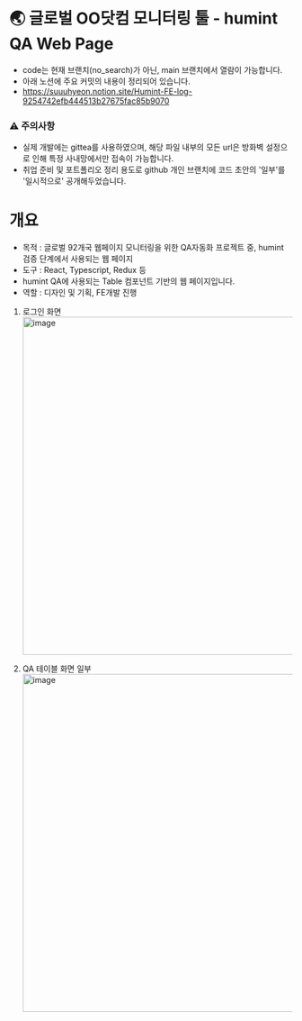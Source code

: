 # 🌏 글로벌 OO닷컴 모니터링 툴 - humint QA Web Page

- code는 현재 브랜치(no_search)가 아닌, main 브랜치에서 열람이 가능합니다.
- 아래 노션에 주요 커밋의 내용이 정리되어 있습니다.
- https://suuuhyeon.notion.site/Humint-FE-log-9254742efb444513b27675fac85b9070

### ⚠️ 주의사항

- 실제 개발에는 gittea를 사용하였으며, 해당 파일 내부의 모든 url은 방화벽 설정으로 인해 특정 사내망에서만 접속이 가능합니다.
- 취업 준비 및 포트폴리오 정리 용도로 github 개인 브랜치에 코드 초안의 '일부'를 '일시적으로' 공개해두었습니다.

# 개요

- 목적 : 글로벌 92개국 웹페이지 모니터링을 위한 QA자동화 프로젝트 중, humint 검증 단계에서 사용되는 웹 페이지
- 도구 : React, Typescript, Redux 등
- humint QA에 사용되는 Table 컴포넌트 기반의 웹 페이지입니다.
- 역할 : 디자인 및 기획, FE개발 진행

1. 로그인 화면
   <img width="600" alt="image" src="https://github.com/user-attachments/assets/5ebdfa86-2e39-4938-8538-52159f8eff8a">

2. QA 테이블 화면 일부
   <img width="600" alt="image" src="https://github.com/user-attachments/assets/cc163428-6d0a-4234-9d1d-bbe8a49ad67f">
